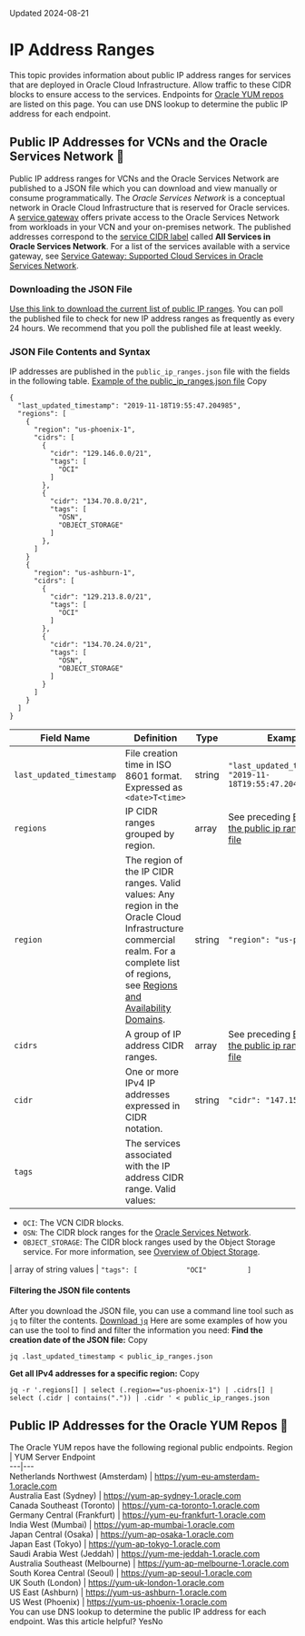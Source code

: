 Updated 2024-08-21
# IP Address Ranges
This topic provides information about public IP address ranges for services that are deployed in Oracle Cloud Infrastructure. Allow traffic to these CIDR blocks to ensure access to the services.
Endpoints for [Oracle YUM repos](https://docs.oracle.com/en-us/iaas/Content/General/Concepts/addressranges.htm#yum-endpoints) are listed on this page. You can use DNS lookup to determine the public IP address for each endpoint.
## Public IP Addresses for VCNs and the Oracle Services Network 🔗 
Public IP address ranges for VCNs and the Oracle Services Network are published to a JSON file which you can download and view manually or consume programmatically. 
The _Oracle Services Network_ is a conceptual network in Oracle Cloud Infrastructure that is reserved for Oracle services. A [service gateway](https://docs.oracle.com/iaas/Content/Network/Tasks/servicegateway.htm) offers private access to the Oracle Services Network from workloads in your VCN and your on-premises network. The published addresses correspond to the [service CIDR label](https://docs.oracle.com/iaas/Content/Network/Tasks/servicegateway.htm#overview) called **All <region> Services in Oracle Services Network**. For a list of the services available with a service gateway, see [Service Gateway: Supported Cloud Services in Oracle Services Network](https://www.oracle.com/cloud/networking/service-gateway/service-gateway-supported-services/).
### Downloading the JSON File
[Use this link to download the current list of public IP ranges](https://docs.oracle.com/iaas/tools/public_ip_ranges.json). 
You can poll the published file to check for new IP address ranges as frequently as every 24 hours. We recommend that you poll the published file at least weekly.
### JSON File Contents and Syntax
IP addresses are published in the `public_ip_ranges.json` file with the fields in the following table. 
[Example of the public_ip_ranges.json file](https://docs.oracle.com/en-us/iaas/Content/General/Concepts/addressranges.htm)
Copy
```
{
  "last_updated_timestamp": "2019-11-18T19:55:47.204985",
  "regions": [
    {
      "region": "us-phoenix-1",
      "cidrs": [
        {
          "cidr": "129.146.0.0/21",
          "tags": [
            "OCI"
          ]
        },
        {
          "cidr": "134.70.8.0/21",
          "tags": [
            "OSN",
            "OBJECT_STORAGE"
          ]
        },
      ]
    }
    {
      "region": "us-ashburn-1",
      "cidrs": [
        {
          "cidr": "129.213.8.0/21",
          "tags": [
            "OCI"
          ]
        },
        {
          "cidr": "134.70.24.0/21",
          "tags": [
            "OSN",
            "OBJECT_STORAGE"
          ]
        }
      ]
    }
  ]
}

```

Field Name | Definition | Type | Example  
---|---|---|---  
`last_updated_timestamp` |  File creation time in ISO 8601 format.  Expressed as `<date>T<time>` | string | `"last_updated_timestamp": "2019-11-18T19:55:47.204985"`  
`regions` | IP CIDR ranges grouped by region.  | array | See preceding [Example of the public ip ranges.json file](https://docs.oracle.com/en-us/iaas/Content/General/Concepts/addressranges.htm#json-example__t-example)  
`region` |  The region of the IP CIDR ranges.  Valid values: Any region in the Oracle Cloud Infrastructure commercial realm.  For a complete list of regions, see [Regions and Availability Domains](https://docs.oracle.com/en-us/iaas/Content/General/Concepts/regions.htm#top). | string |  `"region": "us-phoenix-1"`  
`cidrs` | A group of IP address CIDR ranges. | array | See preceding [Example of the public ip ranges.json file](https://docs.oracle.com/en-us/iaas/Content/General/Concepts/addressranges.htm#json-example__t-example)  
`cidr` | One or more IPv4 IP addresses expressed in CIDR notation.  | string | `"cidr": "147.154.0.0/18" `  
`tags` |  The services associated with the IP address CIDR range.  Valid values: 
  * `OCI`: The VCN CIDR blocks.
  * `OSN`: The CIDR block ranges for the [Oracle Services Network](https://docs.oracle.com/en-us/iaas/Content/General/Concepts/addressranges.htm#osn-ranges). 
  * `OBJECT_STORAGE`: The CIDR block ranges used by the Object Storage service. For more information, see [Overview of Object Storage](https://docs.oracle.com/iaas/Content/Object/Concepts/objectstorageoverview.htm). 

| array of string values | `"tags": [            "OCI"          ]`  
#### Filtering the JSON file contents
After you download the JSON file, you can use a command line tool such as `jq` to filter the contents. 
[Download `jq`](https://stedolan.github.io/jq/)
Here are some examples of how you can use the tool to find and filter the information you need: 
**Find the creation date of the JSON file:**
Copy
```
jq .last_updated_timestamp < public_ip_ranges.json
```

**Get all IPv4 addresses for a specific region:**
Copy
```
jq -r '.regions[] | select (.region=="us-phoenix-1") | .cidrs[] | select (.cidr | contains(".")) | .cidr ' < public_ip_ranges.json
```

## Public IP Addresses for the Oracle YUM Repos 🔗 
The Oracle YUM repos have the following regional public endpoints.
Region | YUM Server Endpoint  
---|---  
Netherlands Northwest (Amsterdam)  | https://yum-eu-amsterdam-1.oracle.com  
Australia East (Sydney)  | https://yum-ap-sydney-1.oracle.com  
Canada Southeast (Toronto)  | https://yum-ca-toronto-1.oracle.com  
Germany Central (Frankfurt)  | https://yum-eu-frankfurt-1.oracle.com  
India West (Mumbai)  | https://yum-ap-mumbai-1.oracle.com  
Japan Central (Osaka)  | https://yum-ap-osaka-1.oracle.com  
Japan East (Tokyo)  | https://yum-ap-tokyo-1.oracle.com  
Saudi Arabia West (Jeddah)  | https://yum-me-jeddah-1.oracle.com  
Australia Southeast (Melbourne)  | https://yum-ap-melbourne-1.oracle.com  
South Korea Central (Seoul)  | https://yum-ap-seoul-1.oracle.com  
UK South (London)  | https://yum-uk-london-1.oracle.com  
US East (Ashburn)  | https://yum-us-ashburn-1.oracle.com  
US West (Phoenix)  | https://yum-us-phoenix-1.oracle.com  
You can use DNS lookup to determine the public IP address for each endpoint.
Was this article helpful?
YesNo

